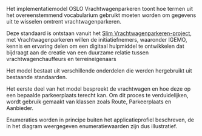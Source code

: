 <p>Het implementatiemodel OSLO Vrachtwagenparkeren toont hoe termen uit het overeenstemmend vocabularium gebruikt moeten worden om gegevens uit te wisselen omtrent vrachtwagenparkeren.</p>
<p>Deze standaard is ontstaan vanuit het <a href="https://www.vlaio.be/nl/vlaio-netwerk/city-things-slimme-steden-en-gemeenten/city-things#:~:text=Slim%20Vrachtwagenparkeren">Slim Vrachtwagenparkeren-project</a>, met Vrachtwagenparkeren willen de initiatiefnemers, waaronder IGEMO, kennis en ervaring delen om een digitaal hulpmiddel te ontwikkelen dat bijdraagt aan de creatie van een duurzame relatie tussen vrachtwagenchauffeurs en terreineigenaars</p>
<p>Het model bestaat uit verschillende onderdelen die werden hergebruikt uit bestaande standaarden.</p>
<p>Het eerste deel van het model bespreekt de vrachtwagen en hoe deze op een bepaalde parkeerplaats terecht kan. Om dit proces te verduidelijken, wordt gebruik gemaakt van klassen zoals Route, Parkeerplaats en Aanbieder.</p>
<p>Enumeraties worden in principe buiten het applicatieprofiel beschreven, de in het diagram weergegeven enumeratiewaarden zijn dus illustratief.</p>
